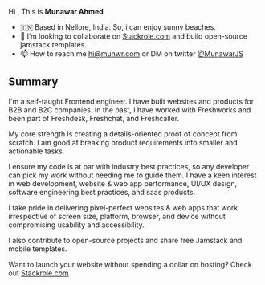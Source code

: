 Hi , This is **Munawar Ahmed**

- 🇮🇳 Based in Nellore, India. So, i can enjoy sunny beaches.
- 💞️ I’m looking to collaborate on [Stackrole.com](https://stackrole.com) and build open-source jamstack templates.
- 📫 How to reach me hi@munwr.com or DM on twitter [@MunawarJS](https://twitter.com/MunawarJS)

## Summary

I'm a self-taught Frontend engineer. I have built websites and products for B2B and B2C companies. In the past, I have worked with Freshworks and been part of Freshdesk, Freshchat, and Freshcaller.

My core strength is creating a details-oriented proof of concept from scratch. I am good at breaking product requirements into smaller and actionable tasks.

I ensure my code is at par with industry best practices, so any developer can pick my work without needing me to guide them. I have a keen interest in web development, website & web app performance, UI/UX design, software engineering best practices, and saas products.

I take pride in delivering pixel-perfect websites & web apps that work irrespective of screen size, platform, browser, and device without compromising usability and accessibility.

I also contribute to open-source projects and share free Jamstack and mobile templates.

Want to launch your website without spending a dollar on hosting? Check out [Stackrole.com](https://stackrole.com)
